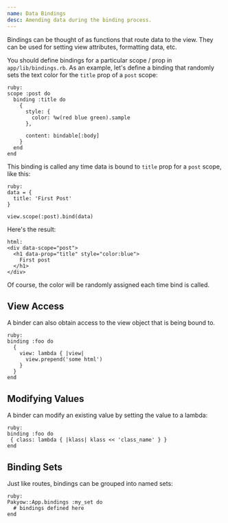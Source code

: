 ```yaml
---
name: Data Bindings
desc: Amending data during the binding process.
---
```


Bindings can be thought of as functions that route data to the view. They can be used for setting view attributes, formatting data, etc.

You should define bindings for a particular scope / prop in `app/lib/bindings.rb`. As an example, let's define a binding that randomly sets the text color for the `title` prop of a `post` scope:

    ruby:
    scope :post do
      binding :title do
        {
          style: {
            color: %w(red blue green).sample
          },

          content: bindable[:body]
        }
      end
    end

This binding is called any time data is bound to `title` prop for a `post` scope, like this:

    ruby:
    data = {
      title: 'First Post'
    }

    view.scope(:post).bind(data)

Here's the result:

    html:
    <div data-scope="post">
      <h1 data-prop="title" style="color:blue">
        First post
      </h1>
    </div>

Of course, the color will be randomly assigned each time bind is called.

## View Access

A binder can also obtain access to the view object that is being bound to.

    ruby:
    binding :foo do
      {
        view: lambda { |view|
          view.prepend('some html')
        }
      }
    end

## Modifying Values

A binder can modify an existing value by setting the value to a lambda:

    ruby:
    binding :foo do
     { class: lambda { |klass| klass << 'class_name' } }
    end

## Binding Sets

Just like routes, bindings can be grouped into named sets:

    ruby:
    Pakyow::App.bindings :my_set do
      # bindings defined here
    end
